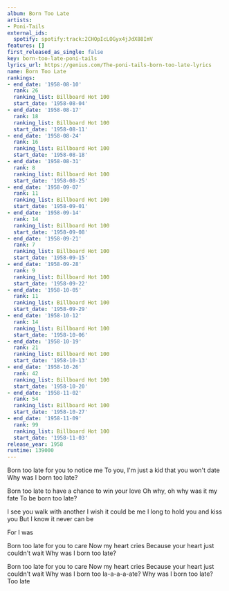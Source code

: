 ```yaml
---
album: Born Too Late
artists:
- Poni-Tails
external_ids:
  spotify: spotify:track:2CHOpIcLOGyx4jJdX88ImV
features: []
first_released_as_single: false
key: born-too-late-poni-tails
lyrics_url: https://genius.com/The-poni-tails-born-too-late-lyrics
name: Born Too Late
rankings:
- end_date: '1958-08-10'
  rank: 26
  ranking_list: Billboard Hot 100
  start_date: '1958-08-04'
- end_date: '1958-08-17'
  rank: 18
  ranking_list: Billboard Hot 100
  start_date: '1958-08-11'
- end_date: '1958-08-24'
  rank: 16
  ranking_list: Billboard Hot 100
  start_date: '1958-08-18'
- end_date: '1958-08-31'
  rank: 8
  ranking_list: Billboard Hot 100
  start_date: '1958-08-25'
- end_date: '1958-09-07'
  rank: 11
  ranking_list: Billboard Hot 100
  start_date: '1958-09-01'
- end_date: '1958-09-14'
  rank: 14
  ranking_list: Billboard Hot 100
  start_date: '1958-09-08'
- end_date: '1958-09-21'
  rank: 7
  ranking_list: Billboard Hot 100
  start_date: '1958-09-15'
- end_date: '1958-09-28'
  rank: 9
  ranking_list: Billboard Hot 100
  start_date: '1958-09-22'
- end_date: '1958-10-05'
  rank: 11
  ranking_list: Billboard Hot 100
  start_date: '1958-09-29'
- end_date: '1958-10-12'
  rank: 14
  ranking_list: Billboard Hot 100
  start_date: '1958-10-06'
- end_date: '1958-10-19'
  rank: 21
  ranking_list: Billboard Hot 100
  start_date: '1958-10-13'
- end_date: '1958-10-26'
  rank: 42
  ranking_list: Billboard Hot 100
  start_date: '1958-10-20'
- end_date: '1958-11-02'
  rank: 54
  ranking_list: Billboard Hot 100
  start_date: '1958-10-27'
- end_date: '1958-11-09'
  rank: 99
  ranking_list: Billboard Hot 100
  start_date: '1958-11-03'
release_year: 1958
runtime: 139000
---
```

Born too late for you to notice me
To you, I'm just a kid that you won't date
Why was I born too late?

Born too late to have a chance to win your love
Oh why, oh why was it my fate
To be born too late?

I see you walk with another
I wish it could be me
I long to hold you and kiss you
But I know it never can be

For I was

Born too late for you to care
Now my heart cries
Because your heart just couldn't wait
Why was I born too late?

Born too late for you to care
Now my heart cries
Because your heart just couldn't wait
Why was I born too la-a-a-a-ate?
Why was I born too late?
Too late
